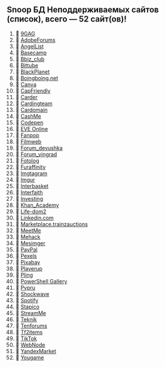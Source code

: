 ## Snoop БД Неподдерживаемых сайтов (список), всего — 52 сайт(ов)!
1. 🏴 [9GAG](https://9gag.com/)
2. 🏴 [AdobeForums](https://forums.adobe.com/)
3. 🏴 [AngelList](https://angel.co/)
4. 🏴 [Basecamp](https://basecamp.com/)
5. 🏴 [Bbiz_club](https://bbiz.club)
6. 🏴 [Bittube](https://bittube.tv)
7. 🏴 [BlackPlanet](http://blackplanet.com/)
8. 🏴 [Boingboing.net](https://boingboing.net/)
9. 🏴 [Canva](https://www.canva.com/)
10. 🏴 [CapFriendly](https://www.capfriendly.com/)
11. 🏴 [Carder](https://carder.one)
12. 🏴 [Cardingteam](https://cardingteam.cc)
13. 🏴 [Cardomain](http://www.cardomain.com)
14. 🏴 [CashMe](https://cash.me/)
15. 🏴 [Codepen](https://codepen.io/)
16. 🏴 [EVE Online](https://eveonline.com)
17. 🏴 [Fanpop](http://www.fanpop.com/)
18. 🏴 [Filmweb](https://www.filmweb.pl/user/adam)
19. 🏴 [Forum_devushka](http://forum.devushka.ru/)
20. 🏴 [Forum_vingrad](https://forum.vingrad.ru)
21. 🏴 [Fotolog](https://fotolog.com/)
22. 🏴 [Furaffinity](https://www.furaffinity.net)
23. 🏴 [Imgtagram](https://imgtagram.com)
24. 🏴 [Imgur](https://imgur.com/)
25. 🏴 [Interbasket](https://www.interbasket.net/)
26. 🏴 [Interfaith](https://www.interfaith.org/community/members/?username=Aupmanyav)
27. 🏴 [Investing](https://www.investing.com/)
28. 🏴 [Khan_Academy](https://www.khanacademy.org/)
29. 🏴 [Life-dom2](https://life-dom2.su)
30. 🏴 [Linkedin.com](https://www.linkedin.com/)
31. 🏴 [Marketplace.trainzauctions](https://marketplace.trainzauctions.com/)
32. 🏴 [MeetMe](https://www.meetme.com/)
33. 🏴 [Mehack](https://mehack.org/members)
34. 🏴 [Mesimger](https://mesimger.com/)
35. 🏴 [PayPal](https://www.paypal.me/)
36. 🏴 [Pexels](https://www.pexels.com/)
37. 🏴 [Pixabay](https://pixabay.com/)
38. 🏴 [Playerup](https://www.playerup.com/)
39. 🏴 [Pling](https://www.pling.com/)
40. 🏴 [PowerShell Gallery](https://www.powershellgallery.com)
41. 🏴 [Pvpru](https://pvpru.com/)
42. 🏴 [Shockwave](http://www.shockwave.com/)
43. 🏴 [Spotify](https://open.spotify.com/)
44. 🏴 [Stapico](https://stapico.ru/)
45. 🏴 [StreamMe](https://www.stream.me/)
46. 🏴 [Teknik](https://teknik.io/)
47. 🏴 [Tenforums](https://www.tenforums.com)
48. 🏴 [Tf2items](http://www.tf2items.com)
49. 🏴 [TikTok](https://www.tiktok.com/)
50. 🏴 [WebNode](https://www.webnode.cz/)
51. 🏴 [YandexMarket](https://market.yandex.ru/)
52. 🏴 [Yougame](https://yougame.biz/)
